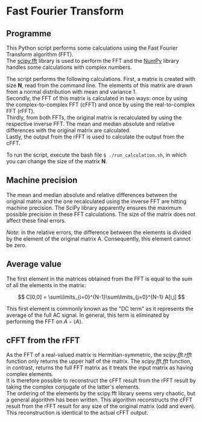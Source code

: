 # Fast Fourier Transform

## Programme

This Python script performs some calculations using the Fast Fourier Transform algorithm (FFT).  
The [scipy.fft](https://docs.scipy.org/doc/scipy/tutorial/fft.html) library is used to perform the FFT and the [NumPy](https://numpy.org/) library handles some calculations with complex numbers.  
  
The script performs the following calculations. First, a matrix is created with size **N**, read from the command line. The elements of this matrix are drawn from a normal distribution with mean and variance 1.  
Secondly, the FFT of this matrix is calculated in two ways: once by using the complex-to-complex FFT (cFFT) and once by using the real-to-complex FFT (rFFT).  
Thirdly, from both FFTs, the original matrix is recalculated by using the respective inverse FFT. The mean and median absolute and relative differences with the original matrix are calculated.  
Lastly, the output from the rFFT is used to calculate the output from the cFFT.  
  
To run the script, execute the bash file `$ ./run_calculation.sh`, in which you can change the size of the matrix **N**.

## Machine precision

The mean and median absolute and relative differences between the original matrix and the one recalculated using the inverse FFT are hitting machine precision. The SciPy library apparently ensures the maximum possible precision in these FFT calculations. The size of the matrix does not affect these final errors.  
  
*Note*: in the relative errors, the difference between the elements is divided by the element of the original matrix A. Consequently, this element cannot be zero.

## Average value

The first element in the matrices obtained from the FFT is equal to the sum of all the elements in the matrix:

$$
	C[0,0] = \sum\limits_{i=0}^{N-1}\sum\limits_{j=0}^{N-1} A[i,j]
$$  
  
This first element is commonly known as the "DC term" as it represents the average of the full AC signal. In general, this term is eliminated by performing the FFT on $A-\langle A\rangle$.

## cFFT from the rFFT

As the FFT of a real-valued matrix is Hermitian-symmetric, the *scipy.fft.rfft* function only returns the upper half of the matrix. The *scipy.fft.fft* function, in contrast, returns the full FFT matrix as it treats the input matrix as having complex elements.  
It is therefore possible to reconstruct the cFFT result from the rFFT result by taking the complex conjugate of the latter's elements.  
The ordering of the elements by the scipy.fft library seems very chaotic, but a general algorithm has been written. This algorithm reconstructs the cFFT result from the rFFT result for any size of the original matrix (odd and even). This reconstruction is identical to the actual cFFT output.   
